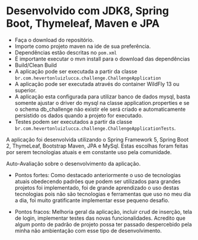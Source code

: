 # Desenvolvido com JDK8, Spring Boot, Thymeleaf, Maven e JPA
* Faça o download do repositório.
* Importe como projeto maven na ide de sua preferência.
* Dependências estão descritas no `pom.xml`
* É importante executar o mvn install para o download das dependências
* Build/Clean Build
* A aplicação pode ser executada a partir da classe `br.com.hevertonluizlucca.challenge.ChallengeApplication`
* A aplicação pode ser executada através do container WildFly 13 ou superior.
* A aplicação esta configurada para utilizar banco de dados mysql, basta somente ajustar o driver do mysql na classe application.properties e se o schema db_challenge não existir ele será criado e automaticamente persistido os dados quando a projeto for executado.
* Testes podem ser executados a partir da classe `br.com.hevertonluizlucca.challenge.ChallengeApplicationTests`.

A aplicação foi desenvolvida utilizando o Spring Framework 5, Spring Boot 2, ThymeLeaf, Bootstrap Maven, JPA e MySql. Estas escolhas foram feitas por serem tecnologias atuais e em constante uso pela comunidade.

Auto-Avaliação sobre o desenvolvimento da aplicação.

* Pontos fortes: Como destacado anteriormente o uso de tecnologias atuais obedecendo padrões que podem ser utilizados para grandes projetos foi implementado, foi de grande aprendizado o uso destas tecnologias pois não são tecnologias e ferramentas que uso no meu dia a dia, foi muito gratificante implementar esse pequeno desafio.

* Pontos fracos: Melhoria geral da aplicação, incluir crud de inserção, tela de login, implementar testes das novas funcionalidades. Acredito que algum ponto de padrão de projeto possa ter passado despercebido pela minha não ambientação com esse tipo de desenvolvimento. 

